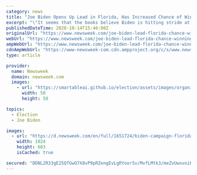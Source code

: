 ```yaml
---
category: news
title: "Joe Biden Opens Up Lead in Florida, Has Increased Chance of Winning With Bookmakers"
excerpt: "\"It seems that the books believe Biden is hitting stride at just the right time,\" said betting comparison website Oddschecker."
publishedDateTime: 2020-10-14T15:46:00Z
originalUrl: "https://www.newsweek.com/joe-biden-lead-florida-chance-winning-bookmakers-1539020"
webUrl: "https://www.newsweek.com/joe-biden-lead-florida-chance-winning-bookmakers-1539020"
ampWebUrl: "https://www.newsweek.com/joe-biden-lead-florida-chance-winning-bookmakers-1539020?amp=1"
cdnAmpWebUrl: "https://www-newsweek-com.cdn.ampproject.org/c/s/www.newsweek.com/joe-biden-lead-florida-chance-winning-bookmakers-1539020?amp=1"
type: article

provider:
  name: Newsweek
  domain: newsweek.com
  images:
    - url: "https://smartableai.github.io/election/assets/images/organizations/newsweek.com-50x50.jpg"
      width: 50
      height: 50

topics:
  - Election
  - Joe Biden

images:
  - url: "https://d.newsweek.com/en/full/1651724/biden-campaign-florida.jpg"
    width: 1024
    height: 683
    isCached: true

secured: "DDNL2R33gE25QfGwO7X8vP9pRZengEvLgRYoorSv/MvfLMtk3/meZvUwovoiH6eBIKi0WNzP5X0dulSO3oHaVOwpReO5ELiz67vnyXHEogLKz7oSHhQxSGfJNAq/DU+CS+aF2GupAwTqA1QQ0EXh8BjW/iYOMR/ZHp5yOWiXss67qwXaUlE3WN59jz9vPpH6trSQxlzKPGkqrI4KlY9Kqoo9K9UY3HX67NcwHt0wrS8ktpFlFkqpKtFVIa5fNosTqmYKj2nIfP1kGIJsp46RsgzJ+t+E94OW/PXHaIWiDKZDMKlwiJMxPMonimU8G8LjDaqaj8IwiT35Rr4MwG10sJj0bjWHZ9KQcYDRIYZd5R0=;aF5C0/RDrTq37Y/TdoaQOA=="
---
```


